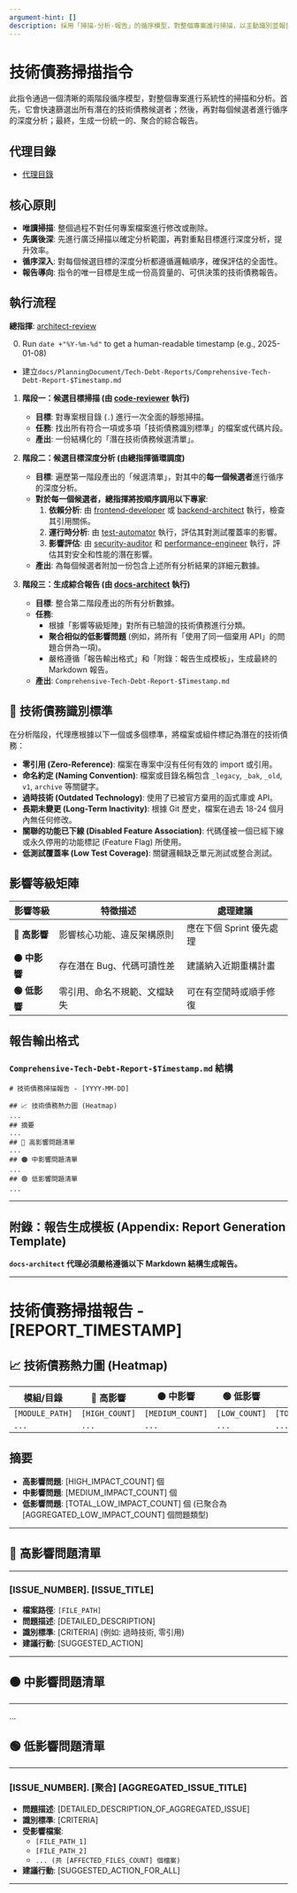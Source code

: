 ```yaml
---
argument-hint: []
description: 採用「掃描-分析-報告」的循序模型，對整個專案進行掃描，以主動識別並報告潛在的技術債務。
---
```


# 技術債務掃描指令

此指令通過一個清晰的兩階段循序模型，對整個專案進行系統性的掃描和分析。首先，它會快速篩選出所有潛在的技術債務候選者；然後，再對每個候選者進行循序的深度分析；最終，生成一份統一的、聚合的綜合報告。

## 代理目錄

- [代理目錄](/Users/chun/Documents/PennineWMS/online-stock-control-system/.clade/agents)

## 核心原則

- **唯讀掃描**: 整個過程不對任何專案檔案進行修改或刪除。
- **先廣後深**: 先進行廣泛掃描以確定分析範圍，再對重點目標進行深度分析，提升效率。
- **循序深入**: 對每個候選目標的深度分析都遵循邏輯順序，確保評估的全面性。
- **報告導向**: 指令的唯一目標是生成一份高質量的、可供決策的技術債務報告。

## 執行流程

**總指揮**: [architect-review](../agents/architect-review.md)

0. Run `date +"%Y-%m-%d"` to get a human-readable timestamp (e.g., 2025-01-08)

- 建立`docs/PlanningDocument/Tech-Debt-Reports/Comprehensive-Tech-Debt-Report-$Timestamp.md`

1.  **階段一：候選目標掃描 (由 [code-reviewer](../agents/code-reviewer.md) 執行)**
    - **目標**: 對專案根目錄 (`.`) 進行一次全面的靜態掃描。
    - **任務**: 找出所有符合一項或多項「技術債務識別標準」的檔案或代碼片段。
    - **產出**: 一份結構化的「潛在技術債務候選清單」。

2.  **階段二：候選目標深度分析 (由總指揮循環調度)**
    - **目標**: 遍歷第一階段產出的「候選清單」，對其中的**每一個候選者**進行循序的深度分析。
    - **對於每一個候選者，總指揮將按順序調用以下專家**:
      1.  **依賴分析**: 由 [frontend-developer](../agents/frontend-developer.md) 或 [backend-architect](../agents/backend-architect.md) 執行，檢查其引用關係。
      2.  **運行時分析**: 由 [test-automator](../agents/test-automator.md) 執行，評估其對測試覆蓋率的影響。
      3.  **影響評估**: 由 [security-auditor](../agents/security-auditor.md) 和 [performance-engineer](../agents/performance-engineer.md) 執行，評估其對安全和性能的潛在影響。
    - **產出**: 為每個候選者附加一份包含上述所有分析結果的詳細元數據。

3.  **階段三：生成綜合報告 (由 [docs-architect](../agents/docs-architect.md) 執行)**
    - **目標**: 整合第二階段產出的所有分析數據。
    - **任務**:
      - 根據「影響等級矩陣」對所有已驗證的技術債務進行分類。
      - **聚合相似的低影響問題** (例如，將所有「使用了同一個棄用 API」的問題合併為一項)。
      - 嚴格遵循「報告輸出格式」和「附錄：報告生成模板」，生成最終的 Markdown 報告。
    - **產出**: `Comprehensive-Tech-Debt-Report-$Timestamp.md`

## 🎯 技術債務識別標準

在分析階段，代理應根據以下一個或多個標準，將檔案或組件標記為潛在的技術債務：

- **零引用 (Zero-Reference)**: 檔案在專案中沒有任何有效的 import 或引用。
- **命名約定 (Naming Convention)**: 檔案或目錄名稱包含 `_legacy`, `_bak`, `_old`, `v1`, `archive` 等關鍵字。
- **過時技術 (Outdated Technology)**: 使用了已被官方棄用的函式庫或 API。
- **長期未變更 (Long-Term Inactivity)**: 根據 Git 歷史，檔案在過去 18-24 個月內無任何修改。
- **關聯的功能已下線 (Disabled Feature Association)**: 代碼僅被一個已經下線或永久停用的功能標記 (Feature Flag) 所使用。
- **低測試覆蓋率 (Low Test Coverage)**: 關鍵邏輯缺乏單元測試或整合測試。

## 影響等級矩陣

| 影響等級      | 特徵描述                     | 處理建議                 |
| ------------- | ---------------------------- | ------------------------ |
| **🔴 高影響** | 影響核心功能、違反架構原則   | 應在下個 Sprint 優先處理 |
| **🟠 中影響** | 存在潛在 Bug、代碼可讀性差   | 建議納入近期重構計畫     |
| **🟢 低影響** | 零引用、命名不規範、文檔缺失 | 可在有空閒時或順手修復   |

## 報告輸出格式

### `Comprehensive-Tech-Debt-Report-$Timestamp.md` 結構

```
# 技術債務掃描報告 - [YYYY-MM-DD]

## 📈 技術債務熱力圖 (Heatmap)
...
## 摘要
...
## 🔴 高影響問題清單
...
## 🟠 中影響問題清單
...
## 🟢 低影響問題清單
...
```

---

## 附錄：報告生成模板 (Appendix: Report Generation Template)

**`docs-architect` 代理必須嚴格遵循以下 Markdown 結構生成報告。**

---

# 技術債務掃描報告 - [REPORT_TIMESTAMP]

## 📈 技術債務熱力圖 (Heatmap)

| 模組/目錄       | 🔴 高影響      | 🟠 中影響        | 🟢 低影響     | 總計            |
| --------------- | -------------- | ---------------- | ------------- | --------------- |
| `[MODULE_PATH]` | `[HIGH_COUNT]` | `[MEDIUM_COUNT]` | `[LOW_COUNT]` | `[TOTAL_COUNT]` |
| `...`           | `...`          | `...`            | `...`         | `...`           |

## 摘要

- **高影響問題**: [HIGH_IMPACT_COUNT] 個
- **中影響問題**: [MEDIUM_IMPACT_COUNT] 個
- **低影響問題**: [TOTAL_LOW_IMPACT_COUNT] 個 (已聚合為 [AGGREGATED_LOW_IMPACT_COUNT] 個問題類型)

---

## 🔴 高影響問題清單

---

<!-- 對於每一個高影響問題，重複以下塊 -->

### [ISSUE_NUMBER]. [ISSUE_TITLE]

- **檔案路徑**: `[FILE_PATH]`
- **問題描述**: [DETAILED_DESCRIPTION]
- **識別標準**: [CRITERIA] (例如: 過時技術, 零引用)
- **建議行動**: [SUGGESTED_ACTION]

---

<!-- 結束重複塊 -->

## 🟠 中影響問題清單

---

<!-- 對於每一個中影響問題，重複以下塊 -->

...

<!-- 結束重複塊 -->

## 🟢 低影響問題清單

---

<!-- 對於每一個聚合的低影響問題，使用以下塊 -->

### [ISSUE_NUMBER]. [聚合] [AGGREGATED_ISSUE_TITLE]

- **問題描述**: [DETAILED_DESCRIPTION_OF_AGGREGATED_ISSUE]
- **識別標準**: [CRITERIA]
- **受影響檔案**:
  - `[FILE_PATH_1]`
  - `[FILE_PATH_2]`
  - `... (共 [AFFECTED_FILES_COUNT] 個檔案)`
- **建議行動**: [SUGGESTED_ACTION_FOR_ALL]

---

<!-- 結束重複塊 -->
